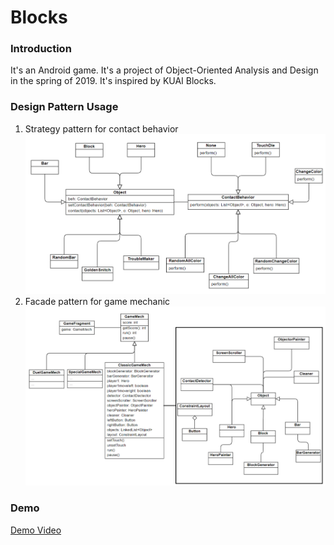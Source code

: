 # Blocks
### Introduction
It's an Android game. It's a project of Object-Oriented Analysis and 
Design in the spring of 2019. It's inspired by KUAI Blocks.
### Design Pattern Usage
1. Strategy pattern for contact behavior
![](https://github.com/willshen0159/Blocks/blob/master/strategy.png)
2. Facade pattern for game mechanic
![](https://github.com/willshen0159/Blocks/blob/master/facade.png)
### Demo
[Demo Video](https://drive.google.com/file/d/12c44aE-XaAUX9RFW5nZ32MtCByjkszst/view?usp=sharing)